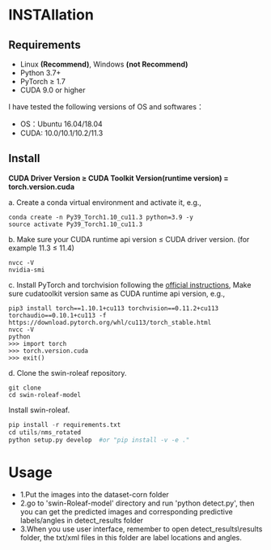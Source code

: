 # INSTAllation 
## Requirements
* Linux **(Recommend)**, Windows **(not Recommend)**
* Python 3.7+ 
* PyTorch ≥ 1.7 
* CUDA 9.0 or higher

I have tested the following versions of OS and softwares：
* OS：Ubuntu 16.04/18.04
* CUDA: 10.0/10.1/10.2/11.3

## Install 
**CUDA Driver Version ≥ CUDA Toolkit Version(runtime version) = torch.version.cuda**

a. Create a conda virtual environment and activate it, e.g.,
```
conda create -n Py39_Torch1.10_cu11.3 python=3.9 -y 
source activate Py39_Torch1.10_cu11.3
```
b. Make sure your CUDA runtime api version ≤ CUDA driver version. (for example 11.3 ≤ 11.4)
```
nvcc -V
nvidia-smi
```
c. Install PyTorch and torchvision following the [official instructions](https://pytorch.org/), Make sure cudatoolkit version same as CUDA runtime api version, e.g.,
```
pip3 install torch==1.10.1+cu113 torchvision==0.11.2+cu113 torchaudio==0.10.1+cu113 -f https://download.pytorch.org/whl/cu113/torch_stable.html
nvcc -V
python
>>> import torch
>>> torch.version.cuda
>>> exit()
```
d. Clone the swin-roleaf repository.
```
git clone 
cd swin-roleaf-model
```
Install swin-roleaf.

```python 
pip install -r requirements.txt
cd utils/nms_rotated
python setup.py develop  #or "pip install -v -e ."
```

# Usage
* 1.Put the images into the dataset-corn folder
* 2.go to 'swin-Roleaf-model' directory and run 'python detect.py', then you can get the predicted images and corresponding predictive labels/angles  in detect_results folder
* 3.When you use user interface, remember to open detect_results\results folder, the txt/xml files in this folder are label locations and angles. 
